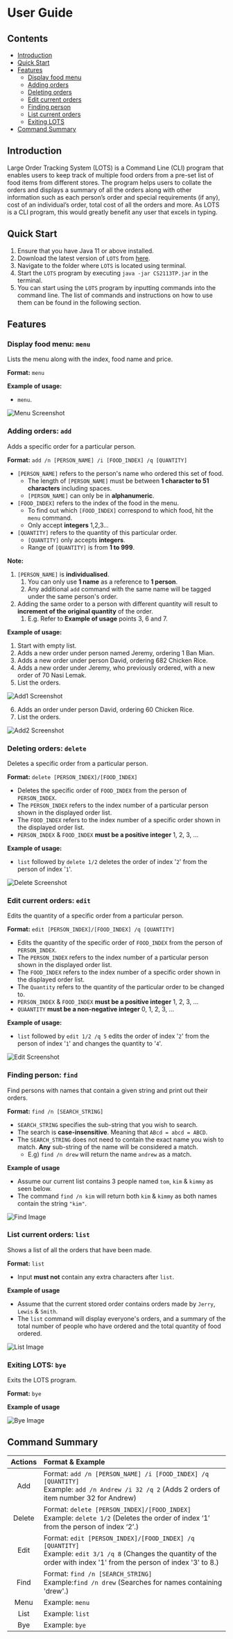 # User Guide
## Contents
- [Introduction](#introduction)
- [Quick Start](#quick-start)
- [Features](#features)
  - [Display food menu](#display-food-menu-menu)
  - [Adding orders](#adding-orders-add)
  - [Deleting orders](#deleting-orders-delete)
  - [Edit current orders](#edit-current-orders-edit)
  - [Finding person](#finding-person-find)
  - [List current orders](#list-current-orders-list)
  - [Exiting LOTS](#exiting-lots-bye)
- [Command Summary](#command-summary)
## Introduction

Large Order Tracking System (LOTS) is a Command Line (CLI) program that enables users to keep track of multiple food 
orders from a pre-set list of food items from different stores. The program helps users to collate the orders and 
displays a summary of all the orders along with other information such as each person’s order and special requirements 
(if any), cost of an individual’s order,  total cost of all the orders and more. As LOTS is a CLI program, this would 
greatly benefit any user that excels in typing.

## Quick Start

1. Ensure that you have Java 11 or above installed.
2. Download the latest version of `LOTS` from [here](https://github.com/AY2122S1-CS2113-T13-2/tp/releases).
3. Navigate to the folder where `LOTS` is located using terminal.
4. Start the `LOTS` program by executing `java -jar CS2113TP.jar` in the terminal.
5. You can start using the `LOTS` program by inputting commands into the command line. The list of commands and 
instructions on how to use them can be found in the following section.

## Features

### Display food menu: `menu`

Lists the menu along with the index, food name and price. 

**Format:** `menu`  

**Example of usage:** 
* `menu`.   
  
![Menu Screenshot](https://raw.githubusercontent.com/thaddyyz/tp/master/UMLdiagrams/EditCommandDiagrams/menuUDDiagram.png)

### Adding orders: `add`

Adds a specific order for a particular person.

**Format:** `add /n [PERSON_NAME] /i [FOOD_INDEX] /q [QUANTITY]`
* `[PERSON_NAME]` refers to the person's name who ordered this set of food.
  * The length of `[PERSON_NAME]` must be between **1 character to 51 characters** including spaces.
  * `[PERSON_NAME]` can only be in **alphanumeric**.
* `[FOOD_INDEX]` refers to the index of the food in the menu.
  * To find out which `[FOOD_INDEX]` correspond to which food, hit the `menu` command.
  * Only accept **integers** 1,2,3...
* `[QUANTITY]` refers to the quantity of this particular order.
  * `[QUANTITY]` only accepts **integers**.
  * Range of `[QUANTITY]` is from **1 to 999**.

**Note:**
1) `[PERSON_NAME]` is **individualised**. 
   1) You can only use **1 name** as a reference to **1 person**.
   2) Any additional `add` command with the same name will be tagged under the same person's order.
2) Adding the same order to a person with different quantity will result to **increment of the original quantity** of the order.
   1) E.g. Refer to **Example of usage** points 3, 6 and 7.

**Example of usage:**
1) Start with empty list.
2) Adds a new order under person named Jeremy, ordering 1 Ban Mian.
3) Adds a new order under person David, ordering 682 Chicken Rice.
4) Adds a new order under Jeremy, who previously ordered, with a new order of 70 Nasi Lemak.
5) List the orders.

![Add1 Screenshot](https://raw.githubusercontent.com/AY2122S1-CS2113-T13-2/tp/master/docs/UG%20Images/UG_AddCommand_Example1.png)

6) Adds an order under person David, ordering 60 Chicken Rice.
7) List the orders.

![Add2 Screenshot](https://raw.githubusercontent.com/AY2122S1-CS2113-T13-2/tp/master/docs/UG%20Images/UG_AddCommand_Example2.png)

### Deleting orders: `delete`   

Deletes a specific order from a particular person. 

**Format:** `delete [PERSON_INDEX]/[FOOD_INDEX]`  
* Deletes the specific order of `FOOD_INDEX`  from the person of `PERSON_INDEX`.
* The `PERSON_INDEX` refers to the index number of a particular person shown in the displayed order list.
* The `FOOD_INDEX` refers to the index number of a specific order shown in the displayed order list.
* `PERSON_INDEX` & `FOOD_INDEX` **must be a positive integer** 1, 2, 3, …  

**Example of usage:** 
* `list` followed by `delete 1/2` deletes the order of index '`2`' from the person of index '`1`'.    
  
![Delete Screenshot](https://raw.githubusercontent.com/AY2122S1-CS2113-T13-2/tp/master/docs/UG%20Images/UG_DeleteCommand_Example.png)

### Edit current orders: `edit`

Edits the quantity of a specific order from a particular person. 

**Format:** `edit [PERSON_INDEX]/[FOOD_INDEX] /q [QUANTITY]`  
* Edits the quantity of the specific order of `FOOD_INDEX`  from the person of `PERSON_INDEX`.
* The `PERSON_INDEX` refers to the index number of a particular person shown in the displayed order list.
* The `FOOD_INDEX` refers to the index number of a specific order shown in the displayed order list.
* The `Quantity` refers to the quantity of the particular order to be changed to.
* `PERSON_INDEX` & `FOOD_INDEX` **must be a positive integer** 1, 2, 3, … 
* `QUAANTITY` **must be a non-negative integer** 0, 1, 2, 3, …

**Example of usage:** 
* `list` followed by `edit 1/2 /q 5` edits the order of index '`2`' from the person of index '`1`' and changes the quantity to '`4`'.    
  
![Edit Screenshot](https://raw.githubusercontent.com/thaddyyz/tp/master/UMLdiagrams/EditCommandDiagrams/editUGDiagram.png)

### Finding person: `find`

Find persons with names that contain a given string and print out their orders.

**Format:** `find /n [SEARCH_STRING]`

- `SEARCH_STRING` specifies the sub-string that you wish to search.
- The search is **case-insensitive**. Meaning that `ABcd = abcd = ABCD`.
- The `SEARCH_STRING` does not need to contain the exact name you wish to match.
**Any** sub-string of the name will be considered a match.
    - E.g) `find /n drew` will return the name `andrew` as a match.
    
**Example of usage**
- Assume our current list contains 3 people named `tom`, `kim` & `kimmy` as seen below.
- The command `find /n kim` will return both `kim` & `kimmy` as both names contain the string `"kim"`.

![Find Image](https://raw.githubusercontent.com/AY2122S1-CS2113-T13-2/tp/master/docs/UG%20Images/FindList.jpg)



### List current orders: `list`

Shows a list of all the orders that have been made.

**Format:** `list`

- Input **must not** contain any extra characters after `list`.

**Example of usage**
- Assume that the current stored order contains orders made by `Jerry`, `Lewis` & `Smith`.
- The `list` command will display everyone's orders, and a summary of the total number of people who have ordered and
the total quantity of food ordered.

![List Image](https://raw.githubusercontent.com/AY2122S1-CS2113-T13-2/tp/master/docs/UG%20Images/ListExample.JPG)

### Exiting LOTS: `bye`

Exits the LOTS program.

**Format:** `bye`

**Example of usage**

![Bye Image](https://raw.githubusercontent.com/AY2122S1-CS2113-T13-2/tp/master/docs/UG%20Images/ByeExample.JPG)

## Command Summary
|Actions|Format & Example|
|:---:|:---|
|Add|Format: `add /n [PERSON_NAME] /i [FOOD_INDEX] /q [QUANTITY]` <br>Example: `add /n Andrew /i 32 /q 2` (Adds 2 orders of item number 32 for Andrew)|
|Delete|Format: `delete [PERSON_INDEX]/[FOOD_INDEX]`<br>Example: `delete 1/2` (Deletes the order of index ‘1’ from the person of index ‘2’.)
|Edit|Format: `edit [PERSON_INDEX]/[FOOD_INDEX] /q [QUANTITY]` <br>Example: `edit 3/1 /q 8` (Changes the quantity of the order with index '1' from the person of index '3' to 8.) 
|Find|Format: `find /n [SEARCH_STRING]` <br>Example:`find /n drew` (Searches for names containing 'drew'.)
|Menu|Example: `menu`|
|List|Example: `list`|
|Bye|Example: `bye`|

